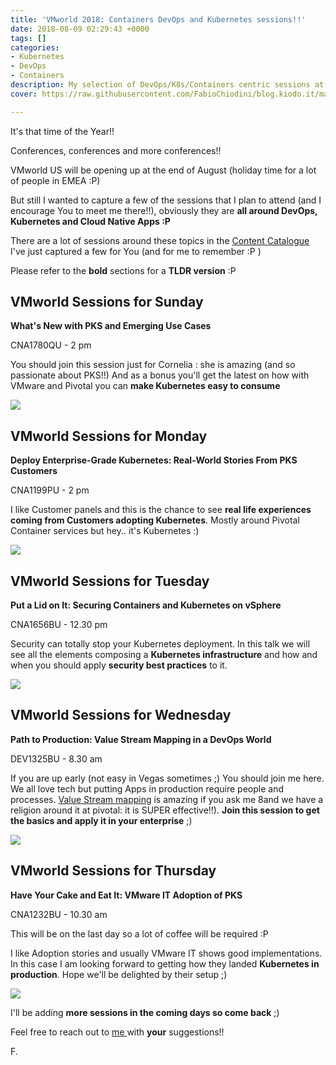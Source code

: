 ```yaml
---
title: 'VMworld 2018: Containers DevOps and Kubernetes sessions!!'
date: 2018-08-09 02:29:43 +0000
tags: []
categories:
- Kubernetes
- DevOps
- Containers
description: My selection of DevOps/K8s/Containers centric sessions at VMworld
cover: https://raw.githubusercontent.com/FabioChiodini/blog.kiodo.it/master/images/VMworld2018.jpg

---
```

It's that time of the Year!!

Conferences, conferences and more conferences!!

VMworld US will be opening up at the end of August (holiday time for a lot of people in EMEA :P)

But still I wanted to capture a few of the sessions that I plan to attend (and I encourage You to meet me there!!), obviously they are **all around DevOps, Kubernetes and Cloud Native Apps :P**

There are a lot of sessions around these topics in the [Content Catalogue](https://my.vmworld.com/widget/vmware/vmworld18us/uscatalog?search=pivotal) I've just captured a few for You (and for me to remember :P )

Please refer to the **bold** sections for a **TLDR version** :P

## VMworld Sessions for Sunday

**What's New with PKS and Emerging Use Cases**

CNA1780QU - 2 pm

You should join this session just for Cornelia : she is amazing (and so passionate about PKS!!) And as a bonus you'll get the latest on how with VMware and Pivotal you can **make Kubernetes easy to consume**

![](/uploads/PKS.png)

## VMworld Sessions for Monday

**Deploy Enterprise-Grade Kubernetes: Real-World Stories From PKS Customers**

CNA1199PU - 2 pm

I like Customer panels and this is the chance to see **real life experiences coming from Customers adopting Kubernetes**. Mostly around Pivotal Container services but hey.. it's Kubernetes :)

![](/uploads/Customers.jpg)

## VMworld Sessions for Tuesday

**Put a Lid on It: Securing Containers and Kubernetes on vSphere**

CNA1656BU - 12.30 pm

Security can totally stop your Kubernetes deployment. In this talk we will see all the elements composing a **Kubernetes infrastructure** and how and when you should apply **security best practices** to it.

![](/uploads/Kubernetes_Security.png)

## VMworld Sessions for Wednesday

**Path to Production: Value Stream Mapping in a DevOps World**

DEV1325BU - 8.30 am

If you are up early (not easy in Vegas sometimes ;) You should join me here. We all love tech but putting Apps in production require people and processes. [Value Stream mapping](https://en.wikipedia.org/wiki/Value_stream_mapping) is amazing if you ask me 8and we have a religion around it at pivotal: it is SUPER effective!!). **Join this session to get the basics and apply it in your enterprise** ;)

![](/uploads/VSM.png)

## VMworld Sessions for Thursday

**Have Your Cake and Eat It: VMware IT Adoption of PKS**

CNA1232BU - 10.30 am

This will be on the last day so a lot of coffee will be required :P

I like Adoption stories and usually VMware IT shows good implementations. In this case I am looking forward to getting how they landed **Kubernetes in production**. Hope we'll be delighted by their setup ;)

![](/uploads/italian-coffee.jpg)

I'll be adding **more sessions in the coming days so come back** ;)

Feel free to reach out to [me ](@FabioChiodini)with **your** suggestions!!

F.